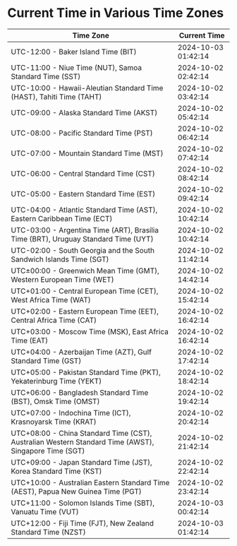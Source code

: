# Current Time in Various Time Zones

| Time Zone | Current Time |
|-----------|--------------|
| UTC-12:00 - Baker Island Time (BIT) | 2024-10-03 01:42:14 |
| UTC-11:00 - Niue Time (NUT), Samoa Standard Time (SST) | 2024-10-02 02:42:14 |
| UTC-10:00 - Hawaii-Aleutian Standard Time (HAST), Tahiti Time (TAHT) | 2024-10-02 03:42:14 |
| UTC-09:00 - Alaska Standard Time (AKST) | 2024-10-02 05:42:14 |
| UTC-08:00 - Pacific Standard Time (PST) | 2024-10-02 06:42:14 |
| UTC-07:00 - Mountain Standard Time (MST) | 2024-10-02 07:42:14 |
| UTC-06:00 - Central Standard Time (CST) | 2024-10-02 08:42:14 |
| UTC-05:00 - Eastern Standard Time (EST) | 2024-10-02 09:42:14 |
| UTC-04:00 - Atlantic Standard Time (AST), Eastern Caribbean Time (ECT) | 2024-10-02 10:42:14 |
| UTC-03:00 - Argentina Time (ART), Brasília Time (BRT), Uruguay Standard Time (UYT) | 2024-10-02 10:42:14 |
| UTC-02:00 - South Georgia and the South Sandwich Islands Time (SGT) | 2024-10-02 11:42:14 |
| UTC±00:00 - Greenwich Mean Time (GMT), Western European Time (WET) | 2024-10-02 14:42:14 |
| UTC+01:00 - Central European Time (CET), West Africa Time (WAT) | 2024-10-02 15:42:14 |
| UTC+02:00 - Eastern European Time (EET), Central Africa Time (CAT) | 2024-10-02 16:42:14 |
| UTC+03:00 - Moscow Time (MSK), East Africa Time (EAT) | 2024-10-02 16:42:14 |
| UTC+04:00 - Azerbaijan Time (AZT), Gulf Standard Time (GST) | 2024-10-02 17:42:14 |
| UTC+05:00 - Pakistan Standard Time (PKT), Yekaterinburg Time (YEKT) | 2024-10-02 18:42:14 |
| UTC+06:00 - Bangladesh Standard Time (BST), Omsk Time (OMST) | 2024-10-02 19:42:14 |
| UTC+07:00 - Indochina Time (ICT), Krasnoyarsk Time (KRAT) | 2024-10-02 20:42:14 |
| UTC+08:00 - China Standard Time (CST), Australian Western Standard Time (AWST), Singapore Time (SGT) | 2024-10-02 21:42:14 |
| UTC+09:00 - Japan Standard Time (JST), Korea Standard Time (KST) | 2024-10-02 22:42:14 |
| UTC+10:00 - Australian Eastern Standard Time (AEST), Papua New Guinea Time (PGT) | 2024-10-02 23:42:14 |
| UTC+11:00 - Solomon Islands Time (SBT), Vanuatu Time (VUT) | 2024-10-03 00:42:14 |
| UTC+12:00 - Fiji Time (FJT), New Zealand Standard Time (NZST) | 2024-10-03 01:42:14 |
